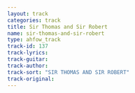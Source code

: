 ```yaml
---
layout: track
categories: track
title: Sir Thomas and Sir Robert
name: sir-thomas-and-sir-robert
type: ahfow_track
track-id: 137
track-lyrics: 
track-guitar: 
track-author: 
track-sort: "SIR THOMAS AND SIR ROBERT"
track-original: 
---
```

